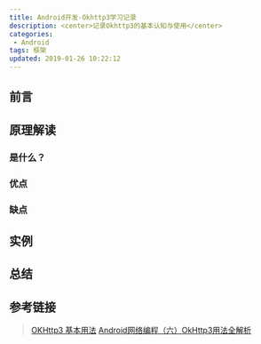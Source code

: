 ```yaml
---
title: Android开发-Okhttp3学习记录
description: <center>记录Okhttp3的基本认知与使用</center>
categories:
 - Android
tags: 框架
updated: 2019-01-26 10:22:12
---
```


## 前言

> 

## 原理解读

### 是什么？

> 

### 优点

> 

### 缺点

> 

## 实例

> 

## 总结

> 

## 参考链接

> [OKHttp3 基本用法](<https://www.jianshu.com/p/16ab28d40737>)
> [Android网络编程（六）OkHttp3用法全解析](<http://liuwangshu.cn/application/network/6-okhttp3.html>)

